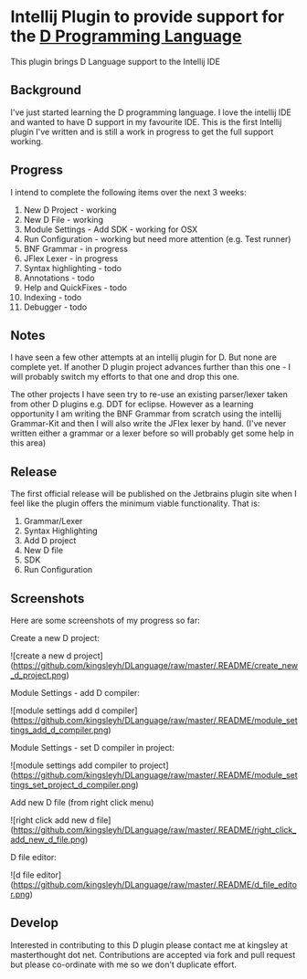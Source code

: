 # Intellij Plugin to provide support for the [D Programming Language](http://dlang.org/)

This plugin brings D Language support to the Intellij IDE

## Background

I've just started learning the D programming language. I love the intellij IDE and wanted to have D support in my favourite IDE. This is the first
Intellij plugin I've written and is still a work in progress to get the full support working.

## Progress

I intend to complete the following items over the next 3 weeks:

1. New D Project - working
2. New D File - working
3. Module Settings - Add SDK - working for OSX
4. Run Configuration - working but need more attention (e.g. Test runner)
5. BNF Grammar - in progress
6. JFlex Lexer - in progress
7. Syntax highlighting - todo
8. Annotations - todo
9. Help and QuickFixes - todo
10. Indexing - todo
11. Debugger - todo

## Notes

I have seen a few other attempts at an intellij plugin for D. But none are complete yet. If another D plugin project advances
further than this one - I will probably switch my efforts to that one and drop this one.

The other projects I have seen try to re-use an existing parser/lexer taken from other D plugins e.g. DDT for eclipse. However as a learning
opportunity I am writing the BNF Grammar from scratch using the intellij Grammar-Kit and then I will also write the JFlex lexer by hand.
(I've never written either a grammar or a lexer before so will probably get some help in this area)

## Release

The first official release will be published on the Jetbrains plugin site when I feel like the plugin offers the minimum viable functionality.
That is:

1. Grammar/Lexer
2. Syntax Highlighting
4. Add D project
5. New D file
6. SDK
7. Run Configuration

## Screenshots

Here are some screenshots of my progress so far:

Create a new D project:

![create a new d project]
(https://github.com/kingsleyh/DLanguage/raw/master/.README/create_new_d_project.png)

Module Settings - add D compiler:

![module settings add d compiler]
(https://github.com/kingsleyh/DLanguage/raw/master/.README/module_settings_add_d_compiler.png)

Module Settings - set D compiler in project:

![module settings add compiler to project]
(https://github.com/kingsleyh/DLanguage/raw/master/.README/module_settings_set_project_d_compiler.png)

Add new D file (from right click menu)

![right click add new d file]
(https://github.com/kingsleyh/DLanguage/raw/master/.README/right_click_add_new_d_file.png)

D file editor:

![d file editor]
(https://github.com/kingsleyh/DLanguage/raw/master/.README/d_file_editor.png)

## Develop

Interested in contributing to this D plugin please contact me at kingsley at masterthought dot net.
Contributions are accepted via fork and pull request but please co-ordinate with me so we don't duplicate effort.